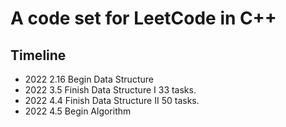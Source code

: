 # A code set for LeetCode in C++

## Timeline

* 2022 2.16 Begin Data Structure
* 2022 3.5   Finish Data Structure I 33 tasks.
* 2022 4.4   Finish Data Structure II 50 tasks.
* 2022 4.5   Begin Algorithm
